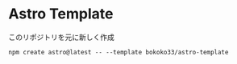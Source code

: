 # Astro Template

このリポジトリを元に新しく作成

```
npm create astro@latest -- --template bokoko33/astro-template
```
